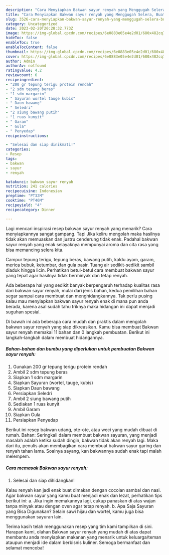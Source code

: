```yaml
---
description: "Cara Menyiapkan Bakwan sayur renyah yang Menggugah Selera, Buat Buka Puasa Bisa Manjain Lidah"
title: "Cara Menyiapkan Bakwan sayur renyah yang Menggugah Selera, Buat Buka Puasa Bisa Manjain Lidah"
slug: 3526-cara-menyiapkan-bakwan-sayur-renyah-yang-menggugah-selera-buat-buka-puasa-bisa-manjain-lidah
category: Uncategorized
date: 2023-02-20T20:28:32.773Z
image: https://img-global.cpcdn.com/recipes/6e0883e05e4e2d01/680x482cq70/bakwan-sayur-renyah-foto-resep-utama.jpg
hideToc: false
enableToc: true
enableTocContent: false
thumbnail: https://img-global.cpcdn.com/recipes/6e0883e05e4e2d01/680x482cq70/bakwan-sayur-renyah-foto-resep-utama.jpg
cover: https://img-global.cpcdn.com/recipes/6e0883e05e4e2d01/680x482cq70/bakwan-sayur-renyah-foto-resep-utama.jpg
author: Admin
authorAv: notfound
ratingvalue: 4.2
reviewcount: 6
recipeingredient:
- "200 gr tepung terigu protein rendah"
- "2 sdm tepung beras"
- "1 sdm margarin"
- " Sayuran wortel tauge kubis"
- " Daun bawang"
- " Seledri"
- "2 siung bawang putih"
- "1 ruas kunyit"
- " Garam"
- " Gula"
- " Penyedap"
recipeinstructions:

- "Selesai dan siap dinikmati!"
categories:
- Resep
tags:
- bakwan
- sayur
- renyah

katakunci: bakwan sayur renyah 
nutrition: 241 calories
recipecuisine: Indonesian
preptime: "PT32M"
cooktime: "PT46M"
recipeyield: "4"
recipecategory: Dinner

---
```



Lagi mencari inspirasi resep bakwan sayur renyah yang menarik? Cara menyiapkannya sangat gampang. Tapi Jika keliru mengolah maka hasilnya tidak akan memuaskan dan justru cenderung tidak enak. Padahal bakwan sayur renyah yang enak selayaknya mempunyai aroma dan cita rasa yang bisa memancing selera kita.


Campur tepung terigu, tepung beras, bawang putih, kaldu ayam, garam, merica bubuk, ketumbar, dan gula pasir. Tuang air sedikit-sedikit sambil diaduk hingga licin. Perhatikan betul-betul cara membuat bakwan sayur yang tepat agar hasilnya tidak berminyak dan tetap renyah.

Ada beberapa hal yang sedikit banyak berpengaruh terhadap kualitas rasa dari bakwan sayur renyah, mulai dari jenis bahan, kedua pemilihan bahan segar sampai cara membuat dan menghidangkannya. Tak perlu pusing kalau mau menyiapkan bakwan sayur renyah enak di mana pun anda berada, karena asal sudah tahu triknya maka hidangan ini dapat menjadi suguhan spesial.


Di bawah ini ada beberapa cara mudah dan praktis dalam mengolah bakwan sayur renyah yang siap dikreasikan. Kamu bisa membuat Bakwan sayur renyah memakai 11 bahan dan 0 langkah pembuatan. Berikut ini langkah-langkah dalam membuat hidangannya.

<!--inarticleads1-->

##### Bahan-bahan dan bumbu yang diperlukan untuk pembuatan Bakwan sayur renyah:

1. Gunakan 200 gr tepung terigu protein rendah
1. Ambil 2 sdm tepung beras
1. Siapkan 1 sdm margarin
1. Siapkan  Sayuran (wortel, tauge, kubis)
1. Siapkan  Daun bawang
1. Persiapkan  Seledri
1. Ambil 2 siung bawang putih
1. Sediakan 1 ruas kunyit
1. Ambil  Garam
1. Siapkan  Gula
1. Persiapkan  Penyedap


Berikut ini resep bakwan udang, ote-ote, atau weci yang mudah dibuat di rumah. Bahan: Seringkali dalam membuat bakwan sayuran, yang menjadi masalah adalah ketika sudah dingin, bakwan tidak akan renyah lagi. Maka dari itu, penulis akan membagikan cara membuat bakwan sayur garing dan renyah tahan lama. Soalnya sayang, kan bakwannya sudah enak tapi malah melempem. 

<!--inarticleads2-->

##### Cara memasak Bakwan sayur renyah:


1. Selesai dan siap dihidangkan!

Kalau renyah kan jadi enak buat dimakan dengan cocolan sambal dan nasi. Agar bakwan sayur yang kamu buat menjadi enak dan lezat, perhatikan tips berikut ini: a. Jika ingin memakannya lagi, cukup panaskan di atas wajan tanpa minyak atau dengan oven agar tetap renyah. b. Apa Saja Sayuran yang Bisa Digunakan? Selain sawi hijau dan wortel, kamu juga bisa menggunakan sayuran lain. 

Terima kasih telah menggunakan resep yang tim kami tampilkan di sini. Harapan kami, olahan Bakwan sayur renyah yang mudah di atas dapat membantu anda menyiapkan makanan yang menarik untuk keluarga/teman ataupun menjadi ide dalam berbisnis kuliner. Semoga bermanfaat dan selamat mencoba!
